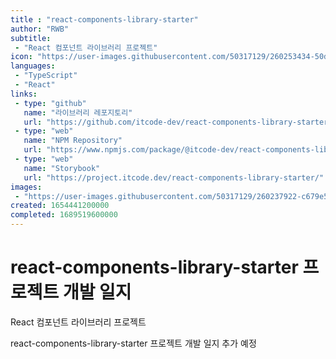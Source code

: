 ```yaml
---
title : "react-components-library-starter"
author: "RWB"
subtitle:
 - "React 컴포넌트 라이브러리 프로젝트"
icon: "https://user-images.githubusercontent.com/50317129/260253434-50d3eaf8-9780-44e7-b8b4-e58ea35c5e96.png"
languages:
 - "TypeScript"
 - "React"
links:
 - type: "github"
   name: "라이브러리 레포지토리"
   url: "https://github.com/itcode-dev/react-components-library-starter"
 - type: "web"
   name: "NPM Repository"
   url: "https://www.npmjs.com/package/@itcode-dev/react-components-library-starter"
 - type: "web"
   name: "Storybook"
   url: "https://project.itcode.dev/react-components-library-starter/"
images:
 - "https://user-images.githubusercontent.com/50317129/260237922-c679e5c1-e553-4b99-9495-22c7d4a0ec3e.png"
created: 1654441200000
completed: 1689519600000
---
```


# react-components-library-starter 프로젝트 개발 일지

React 컴포넌트 라이브러리 프로젝트

react-components-library-starter 프로젝트 개발 일지 추가 예정